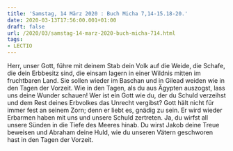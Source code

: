 ```yaml
---
title: 'Samstag, 14 März 2020 : Buch Micha 7,14-15.18-20.'
date: 2020-03-13T17:56:00.001+01:00
draft: false
url: /2020/03/samstag-14-marz-2020-buch-micha-714.html
tags: 
- LECTIO
---
```


Herr, unser Gott, führe mit deinem Stab dein Volk auf die Weide, die Schafe, die dein Erbbesitz sind, die einsam lagern in einer Wildnis mitten im fruchtbaren Land. Sie sollen wieder im Baschan und in Gilead weiden wie in den Tagen der Vorzeit. Wie in den Tagen, als du aus Ägypten auszogst, lass uns deine Wunder schauen! Wer ist ein Gott wie du, der du Schuld verzeihst und dem Rest deines Erbvolkes das Unrecht vergibst? Gott hält nicht für immer fest an seinem Zorn; denn er liebt es, gnädig zu sein. Er wird wieder Erbarmen haben mit uns und unsere Schuld zertreten. Ja, du wirfst all unsere Sünden in die Tiefe des Meeres hinab. Du wirst Jakob deine Treue beweisen und Abraham deine Huld, wie du unseren Vätern geschworen hast in den Tagen der Vorzeit.